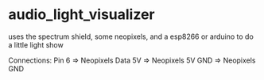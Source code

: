# audio_light_visualizer
uses the spectrum shield, some neopixels, and a esp8266 or arduino to do a little light show

Connections:
Pin 6 => Neopixels Data
5V => Neopixels 5V
GND => Neopixels GND
